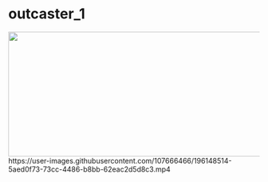 # outcaster_1

<img src="https://user-images.githubusercontent.com/107666466/196148682-5233b5f7-ddda-422d-be49-7af1695b37ef.png" width="1200" height="250">
https://user-images.githubusercontent.com/107666466/196148514-5aed0f73-73cc-4486-b8bb-62eac2d5d8c3.mp4

